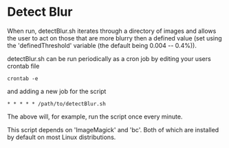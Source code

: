 # Detect Blur

When run, detectBlur.sh iterates through a directory of images and allows the user to act on those that are more blurry then a defined value (set using the 'definedThreshold' variable (the default being 0.004 -- 0.4%)).

detectBlur.sh can be run periodically as a cron job by editing your users crontab file

```
crontab -e
```

and adding a new job for the script

```
* * * * * /path/to/detectBlur.sh
```

The above will, for example, run the script once every minute.

This script depends on 'ImageMagick' and 'bc'. Both of which are installed by default on most Linux distributions.
